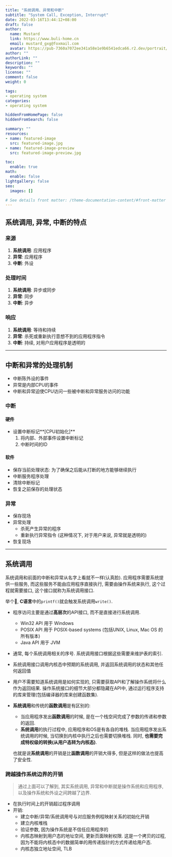 ```yaml
---
title: "系统调用、异常和中断"
subtitle: "System Call, Exception, Interrupt"
date: 2022-03-16T13:44:12+08:00
draft: false
author:
  name: Mustard	
  link: https://www.buli-home.cn
  email: mustard_gxg@foxmail.com
  avatar: https://pub-7360a7072ee341a58e1e9b6541edca66.r2.dev/portrait/mustard.png
author: ""
authorLink: ""
description: ""
keywords: ""
license: ""
comment: false
weight: 0

tags:
- operating system
categories:
- operating system

hiddenFromHomePage: false
hiddenFromSearch: false

summary: ""
resources:
- name: featured-image
  src: featured-image.jpg
- name: featured-image-preview
  src: featured-image-preview.jpg

toc:
  enable: true
math:
  enable: false
lightgallery: false
seo:
  images: []

# See details front matter: /theme-documentation-content/#front-matter
---
```


<!--more-->



## 系统调用, 异常, 中断的特点

### 来源

1. **系统调用**: 应用程序
2. **异常**: 应用程序
3. **中断**: 外设



### 处理时间

1. **系统调用**: 异步或同步
2. **异常**: 同步
3. **中断**: 异步



### 响应

1. **系统调用**: 等待和持续
2. **异常**: 杀死或重新执行意想不到的应用程序指令
3. **中断**: 持续, 对用户应用程序是透明的



---

## 中断和异常的处理机制

* 中断陈外设的事件
* 异常是内部CPU的事件
* 中断和异常迫使CPU访问一些被中断和异常服务访问的功能



### 中断

#### 硬件

* 设置中断标记**[CPU初始化]**
  1. 将内部、外部事件设置中断标记
  2. 中断时间的ID



#### 软件

* 保存当前处理状态: 为了确保之后能从打断的地方能够继续执行
* 中断服务程序处理
* 清除中断标记
* 恢复之前保存的处理状态



### 异常

* 保存现场
* 异常处理
  * 杀死产生异常的程序
  * 重新执行异常指令 (这种情况下, 对于用户来说, 异常就是透明的)
* 恢复现场



---

## 系统调用

系统调用和前面的中断和异常从名字上看就不一样(认真脸). 应用程序需要系统提供一些服务, 而这些服务不能由应用程序直接执行, 需要由操作系统来执行, 这个过程就需要接口, 这个接口就称为系统调用接口. 

举个🌰, **C语言**中的`printf()`就会触发系统调用`write()`. 



* 程序访问主要是通过**高层次**的API接口, 而不是直接进行系统调用. 
  * Win32 API 用于 Windows
  * POSIX API 用于 POSIX-based systems (包括UNIX, Linux, Mac OS 的所有版本)
  * Java API 用于 JVM
* 通常, 每个系统调用相关的序号. 系统调用接口根据这些需要来维护表的索引.
* 系统调用接口调用内核态中预期的系统调用, 并返回系统调用的状态和其他任何返回值
* 用户不需要知道系统调用是如何实现的, 只需要获取API和了解操作系统将什么作为返回结果. 操作系统接口的细节大部分都隐藏在API中, 通过运行程序支持的库来管理(包括编译器的库来创建函数集). 

* **系统调用**和传统的**函数调用**是有区别的:

  * 当应用程序发出**函数调用**的时候, 是在一个栈空间完成了参数的传递和参数的返回. 
  * **系统调用**的执行过程中, 应用程序和OS是有各自的堆栈. 当应用程序发出系统调用的时候, 当切换到内核中执行之后也需要切换堆栈. 同时, **也需要完成特权级的转换(从用户态转为内核态)**. 

  也就是说**系统调用**的开销是比**函数调用**的开销大得多, 但是这样的做法也提高了安全性. 



### 跨越操作系统边界的开销

> 通过上面可以了解到, 其实系统调用, 异常和中断就是操作系统和应用程序, 以及操作系统和外设之间跨越了边界. 

* 在执行时间上的开销超过程序调用
* 开销: 
  * 建立中断/异常/系统调用号与对应服务例程映射关系的初始化开销
  * 建立内核堆栈
  * 验证参数, 因为操作系统是不信任应用程序的
  * 内核态映射到用户态的地址空间, 更新页面映射权限. 这是一个拷贝的过程, 因为不能将内核态中的数据简单的用传递指针的方式传递给用户态. 
  * 内核态独立地址空间, TLB

